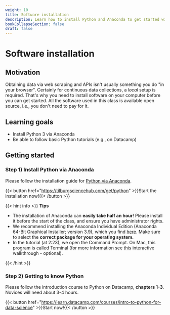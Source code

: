 ```yaml
---
weight: 10
title: Software installation
description: Learn how to install Python and Anaconda to get started with web scraping and APIs.
bookCollapseSection: false
draft: false
---
```


# Software installation

## Motivation
Obtaining data via web scraping and APIs isn't usually something you do "in your browser". Certainly for continuous data collections, a *local* setup is required. That's why you need to install software on your computer before you can get started. All the software used in this class is available open source, i.e., you don't need to pay for it.

## Learning goals
- Install Python 3 via Anaconda
- Be able to follow basic Python tutorials (e.g., on Datacamp)

## Getting started

### Step 1) Install Python via Anaconda

Please follow the installation guide for [Python via Anaconda](https://tilburgsciencehub.com/get/python).

{{< button href="https://tilburgsciencehub.com/get/python" >}}Start the installation now!{{< /button >}}

{{< hint info >}}
**Tips**
- The installation of Anaconda can **easily take half an hour**! Please install it before the start of the class, and ensure you have administrator rights.
- We recommend installing the Anaconda Individual Edition (Anaconda 64-Bit Graphical Installer; version 3.9), which you find [here](https://www.anaconda.com/products/distribution). Make sure to select the __correct package for your operating system.__
- In the tutorial (at 2:23), we open the Command Prompt. On Mac, this program is called Terminal (for more information see [this](https://generalassembly.github.io/prework/cl/#/) interactive walkthrough - optional).

{{< /hint >}}

### Step 2) Getting to know Python

Please follow the introduction course to Python on Datacamp, __chapters 1-3__. Novices will need about 3-4 hours.

{{< button href="https://learn.datacamp.com/courses/intro-to-python-for-data-science" >}}Start now!{{< /button >}}
